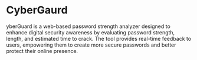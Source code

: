# CyberGaurd
yberGuard is a web-based password strength analyzer designed to enhance digital security awareness by evaluating password strength, length, and estimated time to crack. The tool provides real-time feedback to users, empowering them to create more secure passwords and better protect their online presence.
